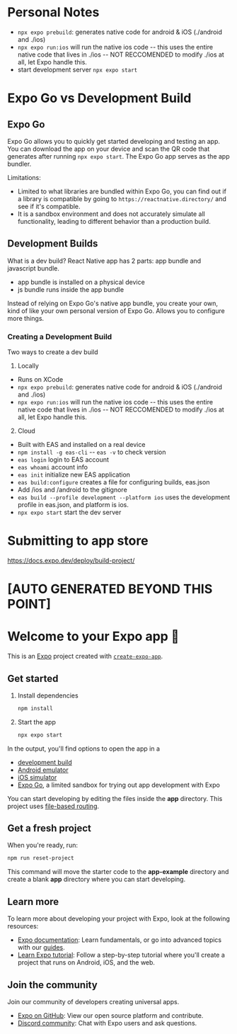 # Personal Notes

- `npx expo prebuild`: generates native code for android & iOS (./android and ./ios)
- `npx expo run:ios` will run the native ios code -- this uses the entire native code that lives in ./ios -- NOT RECCOMENDED to modify ./ios at all, let Expo handle this.
- start development server `npx expo start`

# Expo Go vs Development Build

## Expo Go

Expo Go allows you to quickly get started developing and testing an app. You can download the app on your device and scan the QR code that generates after running `npx expo start`. The Expo Go app serves as the app bundler.

Limitations:

- Limited to what libraries are bundled within Expo Go, you can find out if a library is compatible by going to `https://reactnative.directory/` and see if it's compatible.
- It is a sandbox environment and does not accurately simulate all functionality, leading to different behavior than a production build.

## Development Builds

What is a dev build?
React Native app has 2 parts: app bundle and javascript bundle.

- app bundle is installed on a physical device
- js bundle runs inside the app bundle

Instead of relying on Expo Go's native app bundle, you create your own, kind of like your own personal version of Expo Go. Allows you to configure more things.

### Creating a Development Build

Two ways to create a dev build

1. Locally

- Runs on XCode
- `npx expo prebuild`: generates native code for android & iOS (./android and ./ios)
- `npx expo run:ios` will run the native ios code -- this uses the entire native code that lives in ./ios -- NOT RECCOMENDED to modify ./ios at all, let Expo handle this.

2. Cloud

- Built with EAS and installed on a real device
- `npm install -g eas-cli` -- `eas -v` to check version
- `eas login` login to EAS account
- `eas whoami` account info
- `eas init` initialize new EAS application
- `eas build:configure` creates a file for configuring builds, eas.json
- Add /ios and /android to the gitignore
- `eas build --profile development --platform ios` uses the development profile in eas.json, and platform is ios.
- `npx expo start` start the dev server

# Submitting to app store

https://docs.expo.dev/deploy/build-project/

# [AUTO GENERATED BEYOND THIS POINT]

# Welcome to your Expo app 👋

This is an [Expo](https://expo.dev) project created with [`create-expo-app`](https://www.npmjs.com/package/create-expo-app).

## Get started

1. Install dependencies

   ```bash
   npm install
   ```

2. Start the app

   ```bash
   npx expo start
   ```

In the output, you'll find options to open the app in a

- [development build](https://docs.expo.dev/develop/development-builds/introduction/)
- [Android emulator](https://docs.expo.dev/workflow/android-studio-emulator/)
- [iOS simulator](https://docs.expo.dev/workflow/ios-simulator/)
- [Expo Go](https://expo.dev/go), a limited sandbox for trying out app development with Expo

You can start developing by editing the files inside the **app** directory. This project uses [file-based routing](https://docs.expo.dev/router/introduction).

## Get a fresh project

When you're ready, run:

```bash
npm run reset-project
```

This command will move the starter code to the **app-example** directory and create a blank **app** directory where you can start developing.

## Learn more

To learn more about developing your project with Expo, look at the following resources:

- [Expo documentation](https://docs.expo.dev/): Learn fundamentals, or go into advanced topics with our [guides](https://docs.expo.dev/guides).
- [Learn Expo tutorial](https://docs.expo.dev/tutorial/introduction/): Follow a step-by-step tutorial where you'll create a project that runs on Android, iOS, and the web.

## Join the community

Join our community of developers creating universal apps.

- [Expo on GitHub](https://github.com/expo/expo): View our open source platform and contribute.
- [Discord community](https://chat.expo.dev): Chat with Expo users and ask questions.
